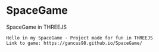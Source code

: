 # SpaceGame
SpaceGame in THREEJS

    Hello in my SpaceGame - Project made for fun in THREEJS
    Link to game: https://gancus98.github.io/SpaceGame/
